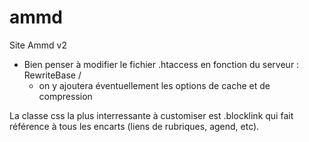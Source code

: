 ammd
====

Site Ammd v2

- Bien penser à modifier le fichier .htaccess en fonction du serveur : RewriteBase /
  - on y ajoutera éventuellement les options de cache et de compression

La classe css la plus interressante à customiser est .blocklink qui fait référence à tous les encarts (liens de rubriques, agend, etc). 
